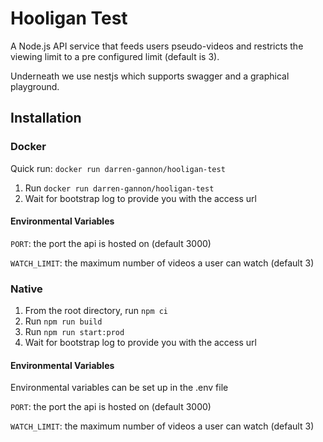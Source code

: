 # Hooligan Test

A Node.js API service that feeds users pseudo-videos and restricts the viewing limit to a pre configured limit (default is 3).

Underneath we use nestjs which supports swagger and a graphical playground.

## Installation

### Docker

Quick run: `docker run darren-gannon/hooligan-test`

1. Run `docker run darren-gannon/hooligan-test`
1. Wait for bootstrap log to provide you with the access url

#### Environmental Variables

`PORT`: the port the api is hosted on (default 3000)

`WATCH_LIMIT`: the maximum number of videos a user can watch (default 3)

### Native

1. From the root directory, run `npm ci`
1. Run `npm run build`
1. Run `npm run start:prod`
1. Wait for bootstrap log to provide you with the access url

#### Environmental Variables

Environmental variables can be set up in the .env file 

`PORT`: the port the api is hosted on (default 3000)

`WATCH_LIMIT`: the maximum number of videos a user can watch (default 3)